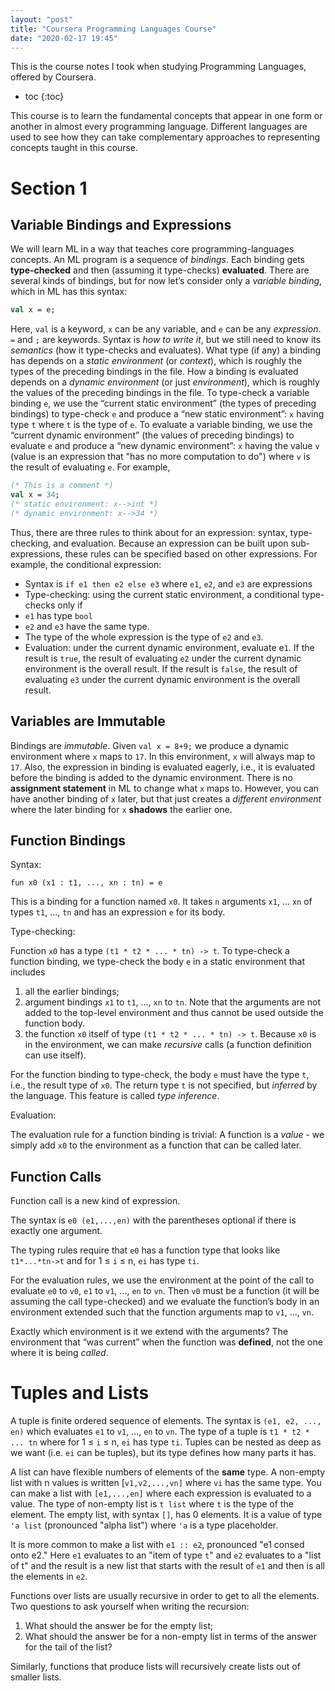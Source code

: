 ```yaml
---
layout: "post"
title: "Coursera Programming Languages Course"
date: "2020-02-17 19:45"
---
```


This is the course notes I took when studying Programming Languages, offered by Coursera.

* toc
{:toc}

This course is to learn the fundamental concepts that appear in one form or another in almost every programming language. Different languages are used to see how they can take complementary approaches to representing concepts taught in this course.

# Section 1
## Variable Bindings and Expressions
We will learn ML in a way that teaches core programming-languages concepts. An ML program is a sequence of *bindings*. Each binding gets **type-checked** and then (assuming it type-checks) **evaluated**. There are several kinds of bindings, but for now let’s consider only a *variable binding*, which in ML has this syntax:

```sml
val x = e;
```
Here, `val` is a keyword, `x` can be any variable, and `e` can be any *expression*. `=` and `;` are keywords. Syntax is *how to write it*, but we still need to know its *semantics* (how it type-checks and evaluates). What type (if any) a binding has depends on a *static environment* (or *context*), which is roughly the types of the preceding bindings in the file. How a binding is evaluated depends on a *dynamic environment* (or just *environment*), which
is roughly the values of the preceding bindings in the file. To type-check a variable binding `e`, we use the “current static environment” (the types of preceding bindings) to type-check `e` and produce a “new static environment”: `x` having type `t` where `t` is the type of `e`. To evaluate a variable
binding, we use the “current dynamic environment” (the values of preceding bindings) to evaluate `e` and produce a “new dynamic environment”: `x` having the value `v` (value is an expression that "has no more computation to do") where `v` is the result of evaluating `e`. For example,

```sml
(* This is a comment *)
val x = 34;
(* static environment: x-->int *)
(* dynamic environment: x-->34 *)
```

Thus, there are three rules to think about for an expression: syntax, type-checking, and evaluation. Because an expression can be built upon sub-expressions, these rules can be specified based on other expressions. For example, the conditional expression:

- Syntax is `if e1 then e2 else e3` where `e1`, `e2`, and `e3` are expressions
- Type-checking: using the current static environment, a conditional type-checks only if
 - `e1` has type `bool`
 - `e2` and `e3` have the same type.
 - The type of the whole expression is the type of `e2` and `e3`.
- Evaluation: under the current dynamic environment, evaluate e`1`. If the result is `true`, the result of evaluating `e2` under the current dynamic environment is the overall result. If the result is `false`, the result of evaluating `e3` under the current dynamic environment is the overall result.

## Variables are Immutable
Bindings are *immutable*. Given `val x = 8+9;` we produce a dynamic environment where `x` maps to `17`. In this environment, `x` will always map to `17`. Also, the expression in binding is evaluated eagerly, i.e., it is evaluated before the binding is added to the dynamic environment. There is no **assignment statement** in ML to change what `x` maps to. However, you can have another binding of `x` later, but that just creates a *different environment* where the later binding for `x` **shadows** the earlier one.

## Function Bindings
Syntax:
```
fun x0 (x1 : t1, ..., xn : tn) = e
```
This is a binding for a function named `x0`. It takes `n` arguments `x1`, ... `xn` of types `t1`, ..., `tn` and has an expression `e` for its body.

Type-checking:

Function `x0` has a type `(t1 * t2 * ... * tn) -> t`. To type-check a function binding, we type-check the body `e` in a static environment that includes
1. all the earlier bindings;
2. argument bindings `x1` to `t1`, ..., `xn` to `tn`. Note that the arguments are not added to the top-level environment and thus cannot be used outside the function body.
3. the function `x0` itself of type `(t1 * t2 * ... * tn) -> t`. Because `x0` is in the environment, we can make *recursive* calls (a function definition can use itself).

For the function binding to type-check, the body `e` must have the type `t`, i.e., the result type of `x0`. The return type `t` is not specified, but *inferred* by the language. This feature is called *type inference*.

Evaluation:

The evaluation rule for a function binding is trivial: A function is a *value* - we simply add `x0` to the environment as a function that can be called later.

## Function Calls
Function call is a new kind of expression.

The syntax is `e0 (e1,...,en)` with the parentheses optional if there is exactly one argument.

The typing rules require that `e0` has a function type that looks like `t1*...*tn->t` and for 1 ≤ `i` ≤ n, `ei` has type `ti`.

For the evaluation rules, we use the environment at the point of the call to evaluate `e0` to `v0`, `e1` to `v1`, ..., `en` to `vn`. Then `v0` must be a function (it will be assuming the call type-checked) and we evaluate the function’s body in an environment extended such that the function arguments map to `v1`, ..., `vn`.

Exactly which environment is it we extend with the arguments? The environment that “was current” when the function was **defined**, not the one where it is being *called*.

# Tuples and Lists
A tuple is finite ordered sequence of elements. The syntax is `(e1, e2, ..., en)` which evaluates `e1` to `v1`, ..., `en` to `vn`. The type of a tuple is `t1 * t2 * ... tn` where for 1 ≤ `i` ≤ n, `ei` has type `ti`. Tuples can be nested as deep as we want (i.e. `ei` can be tuples), but its type defines how many parts it has.

A list can have flexible numbers of elements of the **same** type. A non-empty list with n values is written [`v1,v2,...,vn]` where `vi` has the same type. You can make a list with `[e1,...,en]` where each expression is evaluated to a value. The type of non-empty list is `t list` where `t` is the type of the element. The empty list, with syntax `[]`, has 0 elements. It is a value of type `'a list` (pronounced "alpha list") where `'a` is a type placeholder.

It is more common to make a list with `e1 :: e2`, pronounced "e1 consed onto e2." Here `e1` evaluates to an "item of type `t`" and `e2` evaluates to a "list of t" and the result is a new list that starts with the result of `e1` and then is all the elements in `e2`.

Functions over lists are usually recursive in order to get to all the elements. Two questions to ask yourself when writing the recursion:
1. What should the answer be for the empty list;
2. What should the answer be for a non-empty list in terms of the answer for the tail of the list?

Similarly, functions that produce lists will recursively create lists out of smaller lists.
